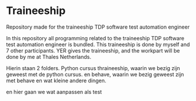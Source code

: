 # Traineeship
Repository made for the traineeship TDP software test automation engineer

In this repository all programming related to the traineeship TDP software test automation engineer is bundled. This traineeship is done by myself and 7 other participants. YER gives the traineeship, and the workpart will be done by me at Thales Netherlands.

Hierin staan 2 folders. Python cursus thraineeship, waarin we bezig zijn geweest met de python cursus.
en behave, waarin we bezig geweest zijn met behave en wat kleine andere dingen.

en hier gaan we wat aanpassen als test